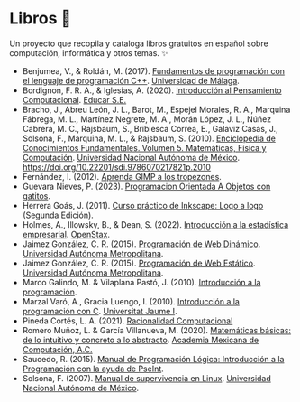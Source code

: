 # Libros 📘

Un proyecto que recopila y cataloga libros gratuitos en español sobre computación, informática y otros temas. ✨

* Benjumea, V., & Roldán, M. (2017).
[Fundamentos de programación con el lenguaje de programación C++](https://archive.org/details/2017FundamentosDeProgramacionConElLenguajeDeProgramacionCPlusPlus/mode/2up).
[Universidad de Málaga](http://www.lcc.uma.es/~vicente/docencia/index.html).
* Bordignon, F. R. A., & Iglesias, A. (2020).
[Introducción al Pensamiento Computacional](https://unipe.educar.gob.ar/storage/app/file/ckeditor/introduccion-pensamiento-computacional-5e581511a29dc.pdf).
[Educar S.E.](https://unipe.educar.gob.ar/unipe)
* Bracho, J., Abreu León, J. L., Barot, M., Espejel Morales, R. A., Marquina Fábrega, M. L., Martínez Negrete, M. A., Morán López, J. L., Núñez Cabrera, M. C., Rajsbaum, S., Bribiesca Correa, E., Galaviz Casas, J., Solsona, F., Marquina, M. L., & Rajsbaum, S. (2010).
[Enciclopedia de Conocimientos Fundamentales. Volumen 5. Matemáticas, Física y Computación](http://www.librosoa.unam.mx/handle/123456789/3048). 
[Universidad Nacional Autónoma de México](http://www.librosoa.unam.mx/).
https://doi.org/10.22201/sdi.9786070217821p.2010
* Fernández, I. (2012). 
[Aprenda GIMP a los tropezones](https://irisfernandez.com.ar/betaweblog/index.php/2012/09/13/aprenda-gimp-a-los-tropezones-2/).
* Guevara Nieves, P. (2023).
[Programacion Orientada A Objetos con gatitos](https://github.com/paulinacarolina/ProgramacionOrientadaAObjetosConGatitos).
* Herrera Goás, J. (2011). 
[Curso práctico de Inkscape: Logo a logo](https://archive.org/details/CursoPracticoDeInkscapeLogoALogo)
(Segunda Edición).
* Holmes, A., Illowsky, B., & Dean, S. (2022).
[Introducción a la estadística empresarial](https://openstax.org/details/books/introducci%C3%B3n-estad%C3%ADstica-empresarial).
[OpenStax](https://openstax.org/).
* Jaimez González, C. R. (2015).
[Programación de Web Dinámico](https://www.researchgate.net/publication/303805672_Programacion_de_Web_Dinamico).
[Universidad Autónoma Metropolitana](http://dccd.cua.uam.mx/repositorio/libros.php).
* Jaimez González, C. R. (2015).
[Programación de Web Estático](https://www.researchgate.net/publication/303805570_Programacion_de_Web_Estatico).
[Universidad Autónoma Metropolitana](http://dccd.cua.uam.mx/repositorio/libros.php).
* Marco Galindo, M. & Vilaplana Pastó, J. (2010).
[Introducción a la programación](https://www.guao.org/sites/default/files/biblioteca/Introducci%C3%B3n%20a%20la%20programaci%C3%B3n.pdf).
* Marzal Varó, A., Gracia Luengo, I. (2010).
[Introducción a la programación con C](https://archive.org/details/2010IntroduccionALaProgramacionConC).
[Universitat Jaume I](https://www.uji.es/departaments/com/base/estructura/personal/?p_departamento=1443&p_profesor=65214).
* Pineda Cortés, L. A. (2021).
[Racionalidad Computacional](https://membresias.amexcomp.mx/media/publicaciones/racionalidad-comp-2021.pdf)
* Romero Muñoz, L. & García Villanueva, M. (2020). 
[Matemáticas básicas: de lo intuitivo y concreto a lo abstracto](https://membresias.amexcomp.mx/media/publicaciones/matematicas-basicas-2020.pdf). 
[Academia Mexicana de Computación, A.C.](https://membresias.amexcomp.mx/publications/list-books/)
* Saucedo, R. (2015).
[Manual de Programación Lógica: Introducción a la Programación con la ayuda de PseInt](https://www.rua.udg.mx/portal/recursos/ficha/4950/manual-de-programacion-logica-introduccion-a-la-programacion-con-la-ayuda-de-pseint).
* Solsona, F. (2007).
[Manual de supervivencia en Linux](http://www.librosoa.unam.mx/handle/123456789/283).
[Universidad Nacional Autónoma de México](http://www.librosoa.unam.mx/).

